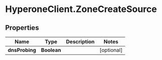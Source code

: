 # HyperoneClient.ZoneCreateSource

## Properties

Name | Type | Description | Notes
------------ | ------------- | ------------- | -------------
**dnsProbing** | **Boolean** |  | [optional] 



